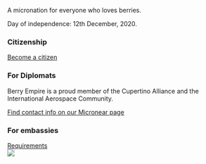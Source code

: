 <section>
  <p>A micronation for everyone who loves berries.</p>
  <p>Day of independence: 12th December, 2020.</p>
</section>
<section>
  <h3 class="highlighted"> Citizenship </h3>
  <a href="https://docs.google.com/forms/d/e/1FAIpQLSfkJTmNNMBZQjtnY1X0qukH5jc4miOadwbrQjsZ3HqjJVhTfQ/viewform?usp=sf_link"> Become a citizen </a>
</section>
<section>
  <h3> For Diplomats </h3>
  <p>Berry Empire is a proud member of the Cupertino Alliance and the International Aerospace Community.</p>
  <a href="https://micronear.cupertinoalliance.com/micronation.html?m=RR"> Find contact info on our Micronear page </a>
</section>
<section>
<h3> For embassies </h3>
<a href="/embassy.html"> Requirements </a>
</section>
<img src="https://media.discordapp.net/attachments/850110387243319327/850111340277137448/Berry_Kingdom1.png">
